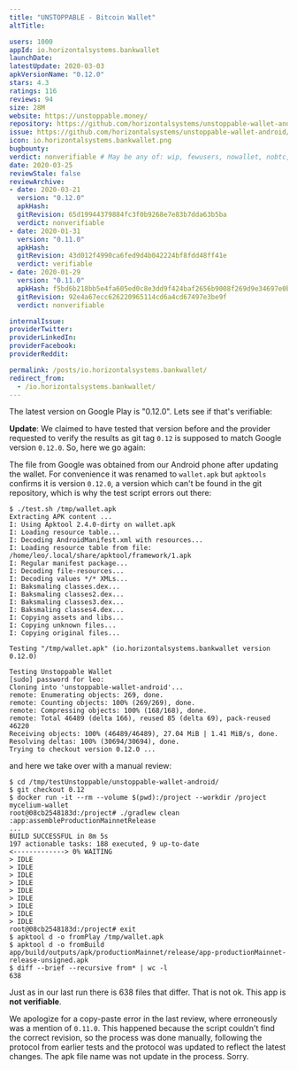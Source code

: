 ```yaml
---
title: "UNSTOPPABLE - Bitcoin Wallet"
altTitle: 

users: 1000
appId: io.horizontalsystems.bankwallet
launchDate: 
latestUpdate: 2020-03-03
apkVersionName: "0.12.0"
stars: 4.3
ratings: 116
reviews: 94
size: 28M
website: https://unstoppable.money/
repository: https://github.com/horizontalsystems/unstoppable-wallet-android
issue: https://github.com/horizontalsystems/unstoppable-wallet-android/issues/2004
icon: io.horizontalsystems.bankwallet.png
bugbounty: 
verdict: nonverifiable # May be any of: wip, fewusers, nowallet, nobtc, custodial, nosource, nonverifiable, verifiable, bounty, defunct
date: 2020-03-25
reviewStale: false
reviewArchive:
- date: 2020-03-21
  version: "0.12.0"
  apkHash: 
  gitRevision: 65d19944379884fc3f0b9268e7e83b7dda63b5ba
  verdict: nonverifiable
- date: 2020-01-31
  version: "0.11.0"
  apkHash: 
  gitRevision: 43d012f4990ca6fed9d4b042224bf8fdd48ff41e
  verdict: verifiable
- date: 2020-01-29
  version: "0.11.0"
  apkHash: f5bd6b218bb5e4fa605ed0c8e3dd9f424baf2656b9008f269d9e34697e0b21c0
  gitRevision: 92e4a67ecc626220965114cd6a4cd67497e3be9f
  verdict: nonverifiable

internalIssue: 
providerTwitter: 
providerLinkedIn: 
providerFacebook: 
providerReddit: 

permalink: /posts/io.horizontalsystems.bankwallet/
redirect_from:
  - /io.horizontalsystems.bankwallet/
---
```



The latest version on Google Play is "0.12.0". Lets see if that's verifiable:

**Update**: We claimed to have tested that version before and the provider
requested to verify the results as git tag `0.12` is supposed to match Google
version `0.12.0`. So, here we go again:

The file from Google was obtained from our Android phone after updating the
wallet. For convenience it was renamed to `wallet.apk` but `apktools` confirms
it is version `0.12.0`, a version which can't be found in the git repository,
which is why the test script errors out there: 

```
$ ./test.sh /tmp/wallet.apk 
Extracting APK content ...
I: Using Apktool 2.4.0-dirty on wallet.apk
I: Loading resource table...
I: Decoding AndroidManifest.xml with resources...
I: Loading resource table from file: /home/leo/.local/share/apktool/framework/1.apk
I: Regular manifest package...
I: Decoding file-resources...
I: Decoding values */* XMLs...
I: Baksmaling classes.dex...
I: Baksmaling classes2.dex...
I: Baksmaling classes3.dex...
I: Baksmaling classes4.dex...
I: Copying assets and libs...
I: Copying unknown files...
I: Copying original files...

Testing "/tmp/wallet.apk" (io.horizontalsystems.bankwallet version 0.12.0)

Testing Unstoppable Wallet
[sudo] password for leo:
Cloning into 'unstoppable-wallet-android'...
remote: Enumerating objects: 269, done.
remote: Counting objects: 100% (269/269), done.
remote: Compressing objects: 100% (168/168), done.
remote: Total 46489 (delta 166), reused 85 (delta 69), pack-reused 46220
Receiving objects: 100% (46489/46489), 27.04 MiB | 1.41 MiB/s, done.
Resolving deltas: 100% (30694/30694), done.
Trying to checkout version 0.12.0 ...
```

and here we take over with a manual review:

```
$ cd /tmp/testUnstoppable/unstoppable-wallet-android/
$ git checkout 0.12
$ docker run -it --rm --volume $(pwd):/project --workdir /project mycelium-wallet
root@08cb2548183d:/project# ./gradlew clean :app:assembleProductionMainnetRelease
...
BUILD SUCCESSFUL in 8m 5s
197 actionable tasks: 188 executed, 9 up-to-date
<-------------> 0% WAITING
> IDLE
> IDLE
> IDLE
> IDLE
> IDLE
> IDLE
> IDLE
> IDLE
> IDLE
root@08cb2548183d:/project# exit
$ apktool d -o fromPlay /tmp/wallet.apk 
$ apktool d -o fromBuild app/build/outputs/apk/productionMainnet/release/app-productionMainnet-release-unsigned.apk 
$ diff --brief --recursive from* | wc -l
638
```

Just as in our last run there is 638 files that differ. That is not ok. This app
is **not verifiable**.

We apologize for a copy-paste error in the last review, where erroneously was a
mention of `0.11.0`. This happened because the script couldn't find the correct
revision, so the process was done manually, following the protocol from earlier
tests and the protocol was updated to reflect the latest changes. The apk file
name was not update in the process. Sorry. 